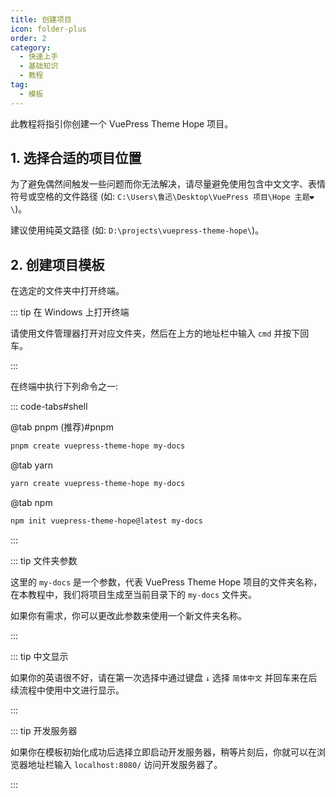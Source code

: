 ```yaml
---
title: 创建项目
icon: folder-plus
order: 2
category:
  - 快速上手
  - 基础知识
  - 教程
tag:
  - 模板
---
```


此教程将指引你创建一个 VuePress Theme Hope 项目。

<!-- more -->

## 1. 选择合适的项目位置

为了避免偶然间触发一些问题而你无法解决，请尽量避免使用包含中文文字、表情符号或空格的文件路径 (如: `C:\Users\鲁迅\Desktop\VuePress 项目\Hope 主题❤️\`)。

建议使用纯英文路径 (如: `D:\projects\vuepress-theme-hope\`)。

## 2. 创建项目模板

在选定的文件夹中打开终端。

::: tip 在 Windows 上打开终端

请使用文件管理器打开对应文件夹，然后在上方的地址栏中输入 `cmd` 并按下回车。

:::

在终端中执行下列命令之一:

::: code-tabs#shell

@tab pnpm (推荐)#pnpm

```bash
pnpm create vuepress-theme-hope my-docs
```

@tab yarn

```bash
yarn create vuepress-theme-hope my-docs
```

@tab npm

```bash
npm init vuepress-theme-hope@latest my-docs
```

:::

::: tip 文件夹参数

这里的 `my-docs` 是一个参数，代表 VuePress Theme Hope 项目的文件夹名称，在本教程中，我们将项目生成至当前目录下的 `my-docs` 文件夹。

如果你有需求，你可以更改此参数来使用一个新文件夹名称。

:::

::: tip 中文显示

如果你的英语很不好，请在第一次选择中通过键盘 `↓` 选择 `简体中文` 并回车来在后续流程中使用中文进行显示。

:::

::: tip 开发服务器

如果你在模板初始化成功后选择立即启动开发服务器，稍等片刻后，你就可以在浏览器地址栏输入 `localhost:8080/` 访问开发服务器了。

:::
